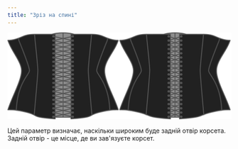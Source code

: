 ```yaml
---
title: "Зріз на спині"
---
```


![Варіант заднього відкривання на Cathrin](./backopening.svg)

Цей параметр визначає, наскільки широким буде задній отвір корсета. Задній отвір - це місце, де ви зав'язуєте корсет.




